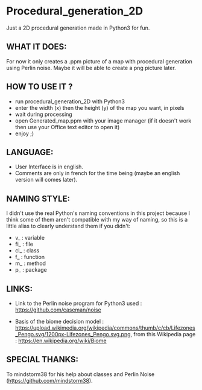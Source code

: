 # Procedural_generation_2D
Just a 2D procedural generation made in Python3 for fun.


WHAT IT DOES:
----------
For now it only creates a .ppm picture of a map with procedural generation using Perlin noise. Maybe it will be able to create a png picture later.


HOW TO USE IT ?
----------

- run procedural_generation_2D with Python3
- enter the width (x) then the height (y) of the map you want, in pixels
- wait during processing
- open Generated_map.ppm with your image manager (if it doesn't work then use your Office text editor to open it)
- enjoy ;)


LANGUAGE:
----------
- User Interface is in english.
- Comments are only in french for the time being (maybe an english version will comes later).


NAMING STYLE:
----------
I didn't use the real Python's naming conventions in this project because I think some of them aren't compatible with my way of naming, so this is a little alias to clearly understand them if you didn't:

- v_  : variable
- fi_ : file
- cl_ : class
- f_  : function
- m_  : method
- p_  : package



LINKS:
----------
- Link to the Perlin noise program for Python3 used :
https://github.com/caseman/noise

- Basis of the biome decision model :
https://upload.wikimedia.org/wikipedia/commons/thumb/c/cb/Lifezones_Pengo.svg/1200px-Lifezones_Pengo.svg.png,
from this Wikipedia page :
https://en.wikipedia.org/wiki/Biome


SPECIAL THANKS:
----------
To mindstorm38 for his help about classes and Perlin Noise (https://github.com/mindstorm38).
